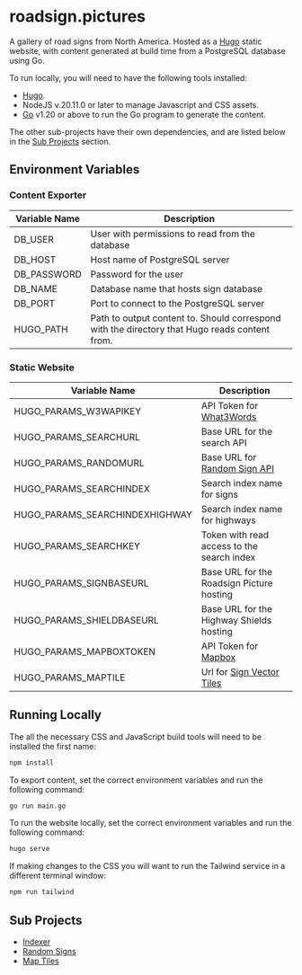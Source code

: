 # roadsign.pictures

A gallery of road signs from North America.  Hosted as a [Hugo](https://gohugo.io) static website, with content generated at build time from a PostgreSQL database using Go.

To run locally, you will need to have the following tools installed:
- [Hugo](https://gohugo.io/installation/).  
- NodeJS v.20.11.0 or later to manage Javascript and CSS assets.
- [Go](https://go.dev/doc/install) v1.20 or above to run the Go program to generate the content.

The other sub-projects have their own dependencies, and are listed below in the [Sub Projects](#sub-projects) section.

## Environment Variables

### Content Exporter
| Variable Name | Description |
----------------|------------------
| DB_USER | User with permissions to read from the database |
| DB_HOST | Host name of PostgreSQL server |
| DB_PASSWORD | Password for the user |
| DB_NAME | Database name that hosts sign database |
| DB_PORT | Port to connect to the PostgreSQL server |
| HUGO_PATH | Path to output content to.  Should correspond with the directory that Hugo reads content from. |

### Static Website
| Variable Name                   | Description                                         |
---------------------------------|-----------------------------------------------------
| HUGO_PARAMS_W3WAPIKEY           | API Token for [What3Words](https://what3words.com/) |
| HUGO_PARAMS_SEARCHURL           | Base URL for the search API                         |
| HUGO_PARAMS_RANDOMURL           | Base URL for [Random Sign API](random/README.md)    |
| HUGO_PARAMS_SEARCHINDEX         | Search index name for signs                         |
| HUGO_PARAMS_SEARCHINDEXHIGHWAY  | Search index name for highways                     |
| HUGO_PARAMS_SEARCHKEY           | Token with read access to the search index          |
| HUGO_PARAMS_SIGNBASEURL         | Base URL for the Roadsign Picture hosting           |
| HUGO_PARAMS_SHIELDBASEURL       | Base URL for the Highway Shields hosting            |
| HUGO_PARAMS_MAPBOXTOKEN         | API Token for [Mapbox](https://www.mapbox.com)      |
| HUGO_PARAMS_MAPTILE             | Url for [Sign Vector Tiles](tiles/README.md)        |

## Running Locally

The all the necessary CSS and JavaScript build tools will need to be installed the first name:
```bash
npm install
```

To export content, set the correct environment variables and run the following command:
```bash
go run main.go
```

To run the website locally, set the correct environment variables and run the following command:
```bash
hugo serve
```

If making changes to the CSS you will want to run the Tailwind service in a different terminal window:
```bash
npm run tailwind
```

## Sub Projects
- [Indexer](index/README.md)
- [Random Signs](random/README.md)
- [Map Tiles](tiles/README.md)


